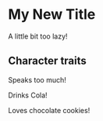 
# My New Title

A little bit too lazy!

## Character traits

Speaks too much!

Drinks Cola!

Loves chocolate cookies! 